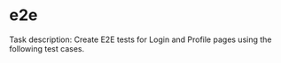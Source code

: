 # e2e
Task description: 
Create E2E tests for Login and Profile pages using the following test cases.
